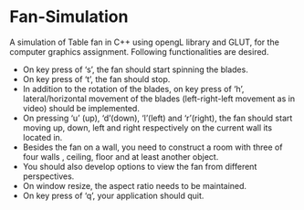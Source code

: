 # Fan-Simulation
A simulation of Table fan in C++ using opengL library and GLUT, for the computer graphics assignment.
Following functionalities are desired.
<UL>
<LI>
On key press of ‘s’, the fan should start spinning the blades.
</LI>

<LI>
On key press of ‘t’, the fan should stop.
</LI>

<LI>
In addition to the rotation of the blades, on key press of ‘h’, lateral/horizontal movement of
    the blades (left-right-left movement as in video) should be implemented.
</LI>

<LI>
On pressing ‘u’ (up), ‘d’(down), ‘l’(left) and ‘r’(right), the fan should start moving up, down, left
    and right respectively on the current wall its located in.
</LI>

<LI>
Besides the fan on a wall, you need to construct a room with three of four walls , ceiling, floor
    and at least another object.
</LI>
<LI>
You should also develop options to view the fan from different perspectives.
</LI>
<LI>
On window resize, the aspect ratio needs to be maintained.
</LI>
<li>
On key press of ‘q’, your application should quit.
</li>
</UL>


